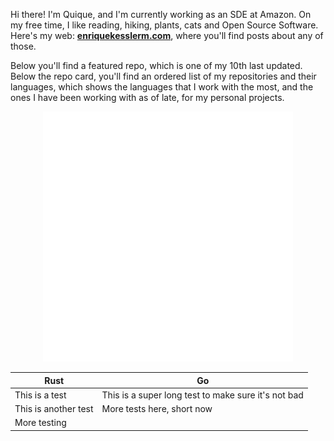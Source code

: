 Hi there! I'm Quique, and I'm currently working as an SDE at Amazon. On my free time, I like reading, hiking, plants, cats and Open Source Software. Here's my web: [**enriquekesslerm.com**](https://enriquekesslerm.com), where you'll find posts about any of those.

Below you'll find a featured repo, which is one of my 10th last updated. Below the repo card, you'll find an ordered list of my repositories and their languages, which shows the languages that I work with the most, and the ones I have been working with as of late, for my personal projects.

<div align="center">
    <a href="https://github.com/Qkessler/qk-emacs">
        <img src="src/repo-card.svg" width="400" height="400" alt="Repo card which links to the Repo itself, in Github.">
    </a>
</div>

| Rust | Go |
|------|----|
| This is a test | This is a super long test to make sure it's not bad |
| This is another test | More tests here, short now |
| More testing | |

